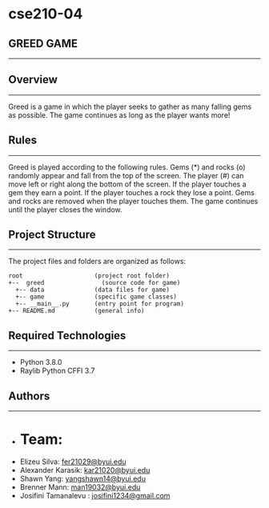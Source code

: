 # cse210-04

## GREED GAME 
---
## Overview
---
Greed is a game in which the player seeks to gather as many falling gems as possible. The game continues as long as the player wants more!

## Rules
---
Greed is played according to the following rules.
Gems (*) and rocks (o) randomly appear and fall from the top of the screen.
The player (#) can move left or right along the bottom of the screen.
If the player touches a gem they earn a point.
If the player touches a rock they lose a point.
Gems and rocks are removed when the player touches them.
The game continues until the player closes the window.

## Project Structure
---
The project files and folders are organized as follows:
```
root                    (project root folder)
+--  greed                (source code for game)
  +-- data              (data files for game)
  +-- game              (specific game classes)
  +-- __main__.py       (entry point for program)
+-- README.md           (general info)
```

## Required Technologies
---
* Python 3.8.0
* Raylib Python CFFI 3.7

## Authors
---
* # Team: 
* Elizeu Silva: fer21029@byui.edu
* Alexander Karasik: kar21020@byui.edu 
* Shawn Yang: yangshawn14@byui.edu
* Brenner Mann: man19032@byui.edu
* Josifini Tamanalevu : josifini1234@gmail.com


